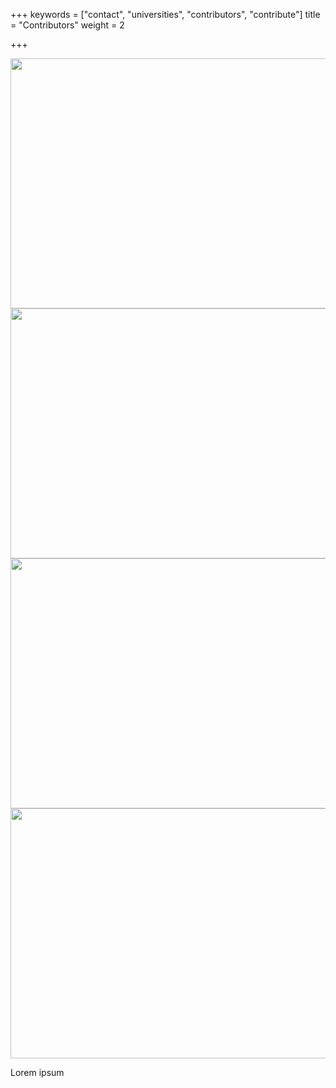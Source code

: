 +++
keywords = ["contact", "universities", "contributors", "contribute"]
title = "Contributors"
weight = 2

+++
<p>

<div class="logo-gallery"> <img src="/uploads/logo.png" width="600" height="400"> </div>

<div class="logo-gallery"> <img src="/uploads/logo.png" width="600" height="400"> </div>

<div class="logo-gallery"> <img src="/uploads/logo.png" width="600" height="400"> </div>

<div class="logo-gallery"> <img src="/uploads/logo.png" width="600" height="400"> </div>

</p>

Lorem ipsum

<br></br>